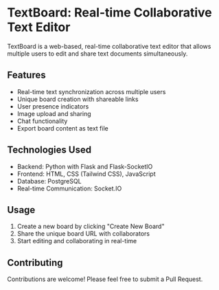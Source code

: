 # TextBoard: Real-time Collaborative Text Editor

TextBoard is a web-based, real-time collaborative text editor that allows multiple users to edit and share text documents simultaneously.

## Features

- Real-time text synchronization across multiple users
- Unique board creation with shareable links
- User presence indicators
- Image upload and sharing
- Chat functionality
- Export board content as text file

## Technologies Used

- Backend: Python with Flask and Flask-SocketIO
- Frontend: HTML, CSS (Tailwind CSS), JavaScript
- Database: PostgreSQL
- Real-time Communication: Socket.IO

## Usage

1. Create a new board by clicking "Create New Board"
2. Share the unique board URL with collaborators
3. Start editing and collaborating in real-time

## Contributing

Contributions are welcome! Please feel free to submit a Pull Request.
